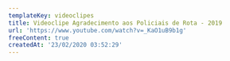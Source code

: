 ```yaml
---
templateKey: videoclipes
title: Videoclipe Agradecimento aos Policiais de Rota - 2019
url: 'https://www.youtube.com/watch?v=_KaO1uB9b1g'
freeContent: true
createdAt: '23/02/2020 03:52:29'
---
```


